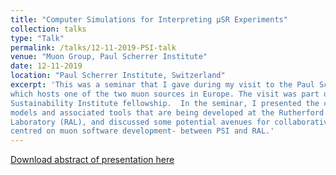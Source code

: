 ```yaml
---
title: "Computer Simulations for Interpreting μSR Experiments"
collection: talks
type: "Talk"
permalink: /talks/12-11-2019-PSI-talk
venue: "Muon Group, Paul Scherrer Institute"
date: 12-11-2019
location: "Paul Scherrer Institute, Switzerland"
excerpt: 'This was a seminar that I gave during my visit to the Paul Scherrer Institute (PSI),
which hosts one of the two muon sources in Europe. The visit was part of my Software 
Sustainability Institute fellowship.  In the seminar, I presented the computational 
models and associated tools that are being developed at the Rutherford Appleton 
Laboratory (RAL), and discussed some potential avenues for collaborative work-
centred on muon software development- between PSI and RAL.'
---
```



[Download abstract of presentation here](https://www.psi.ch/en/lmu/seminar)
